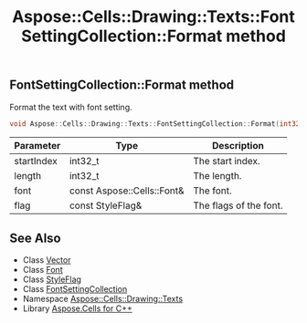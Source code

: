 ﻿---
title: Aspose::Cells::Drawing::Texts::FontSettingCollection::Format method
linktitle: Format
second_title: Aspose.Cells for C++ API Reference
description: 'Aspose::Cells::Drawing::Texts::FontSettingCollection::Format method. Format the text with font setting in C++.'
type: docs
weight: 1800
url: /cpp/aspose.cells.drawing.texts/fontsettingcollection/format/
---
## FontSettingCollection::Format method


Format the text with font setting.

```cpp
void Aspose::Cells::Drawing::Texts::FontSettingCollection::Format(int32_t startIndex, int32_t length, const Aspose::Cells::Font &font, const StyleFlag &flag)
```


| Parameter | Type | Description |
| --- | --- | --- |
| startIndex | int32_t | The start index. |
| length | int32_t | The length. |
| font | const Aspose::Cells::Font\& | The font. |
| flag | const StyleFlag\& | The flags of the font. |

## See Also

* Class [Vector](../../../aspose.cells/vector/)
* Class [Font](../../../aspose.cells/font/)
* Class [StyleFlag](../../../aspose.cells/styleflag/)
* Class [FontSettingCollection](../)
* Namespace [Aspose::Cells::Drawing::Texts](../../)
* Library [Aspose.Cells for C++](../../../)
